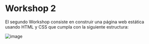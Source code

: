 # Workshop 2

El segundo Workshop consiste en construir una página web estática usando HTML y CSS que cumpla con la siguiente estructura:

![image](https://user-images.githubusercontent.com/98544638/224525222-08da50a3-fb7f-4070-97d8-47f5bbf968f0.png)
